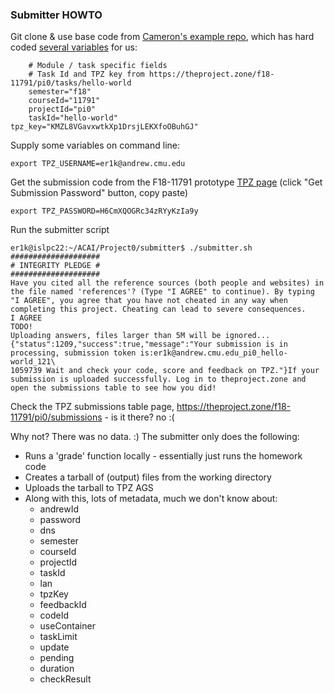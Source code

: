 ### Submitter HOWTO

Git clone & use base code from [Cameron's example repo](https://github.com/11-791SoftwareEngineeringForIT/Project0), which has hard coded [several variables](https://github.com/11-791SoftwareEngineeringForIT/Project0/blob/master/submitter/submitter.sh#L23-L29) for us:
```
    # Module / task specific fields
    # Task Id and TPZ key from https://theproject.zone/f18-11791/pi0/tasks/hello-world
    semester="f18"
    courseId="11791"
    projectId="pi0"
    taskId="hello-world"
tpz_key="KMZL8VGavxwtkXp1DrsjLEKXfoOBuhGJ"
```

Supply some variables on command line:
```
export TPZ_USERNAME=er1k@andrew.cmu.edu
```
Get the submission code from the F18-11791 prototype [TPZ page](https://theproject.zone/f18-11791/pi0) (click "Get Submission Password" button, copy paste)
```
export TPZ_PASSWORD=H6CmXQOGRc34zRYyKzIa9y
```
Run the submitter script
```
er1k@islpc22:~/ACAI/Project0/submitter$ ./submitter.sh
####################
# INTEGRITY PLEDGE #
####################
Have you cited all the reference sources (both people and websites) in the file named 'references'? (Type "I AGREE" to continue). By typing "I AGREE", you agree that you have not cheated in any way when completing this project. Cheating can lead to severe consequences.
I AGREE
TODO!
Uploading answers, files larger than 5M will be ignored...
{"status":1209,"success":true,"message":"Your submission is in processing, submission token is:er1k@andrew.cmu.edu_pi0_hello-world_121\
1059739 Wait and check your code, score and feedback on TPZ."}If your submission is uploaded successfully. Log in to theproject.zone and open the submissions table to see how you did!
```
Check the TPZ submissions table page, https://theproject.zone/f18-11791/pi0/submissions - is it there? no :(

Why not? There was no data. :)  The submitter only does the following:

  * Runs a 'grade' function locally - essentially just runs the homework code
  * Creates a tarball of (output) files from the working directory
  * Uploads the tarball to TPZ AGS
  * Along with this, lots of metadata, much we don't know about:
    - andrewId
    - password
    - dns
    - semester
    - courseId
    - projectId
    - taskId
    - lan
    - tpzKey
    - feedbackId
    - codeId
    - useContainer
    - taskLimit
    - update
    - pending
    - duration
    - checkResult

    
